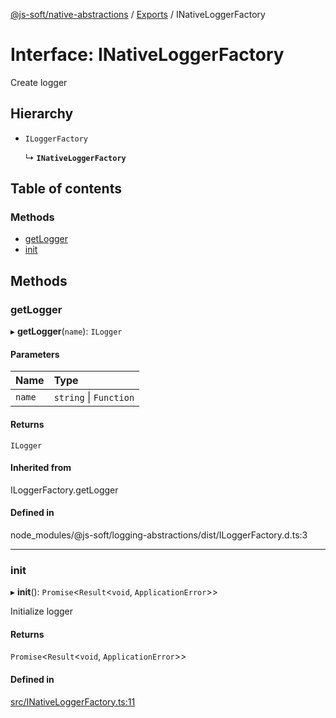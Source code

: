 [@js-soft/native-abstractions](../README.md) / [Exports](../modules.md) / INativeLoggerFactory

# Interface: INativeLoggerFactory

Create logger

## Hierarchy

- `ILoggerFactory`

  ↳ **`INativeLoggerFactory`**

## Table of contents

### Methods

- [getLogger](INativeLoggerFactory.md#getlogger)
- [init](INativeLoggerFactory.md#init)

## Methods

### getLogger

▸ **getLogger**(`name`): `ILogger`

#### Parameters

| Name | Type |
| :------ | :------ |
| `name` | `string` \| `Function` |

#### Returns

`ILogger`

#### Inherited from

ILoggerFactory.getLogger

#### Defined in

node_modules/@js-soft/logging-abstractions/dist/ILoggerFactory.d.ts:3

___

### init

▸ **init**(): `Promise`<`Result`<`void`, `ApplicationError`\>\>

Initialize logger

#### Returns

`Promise`<`Result`<`void`, `ApplicationError`\>\>

#### Defined in

[src/INativeLoggerFactory.ts:11](https://github.com/js-soft/ts-native-access/blob/b144064/packages/abstractions/src/INativeLoggerFactory.ts#L11)
